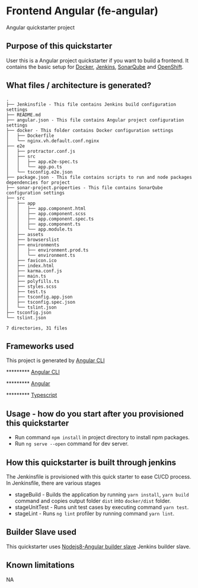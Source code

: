 # Frontend Angular (fe-angular)

Angular quickstarter project

## Purpose of this quickstarter
 
User this is a Angular project quickstarter if you want to build a frontend. It contains the basic setup for [Docker](https://www.docker.com/), [Jenkins](https://jenkins.io/), [SonarQube](https://www.sonarqube.org/) and [OpenShift](https://www.openshift.com/).

## What files / architecture is generated?
 ```
.
├── Jenkinsfile - This file contains Jenkins build configuration settings
├── README.md
├── angular.json - This file contains Angular project configuration settings
├── docker - This folder contains Docker configuration settings
│   ├── Dockerfile
│   └── nginx.vh.default.conf.nginx
├── e2e
│   ├── protractor.conf.js
│   ├── src
│   │   ├── app.e2e-spec.ts
│   │   └── app.po.ts
│   └── tsconfig.e2e.json
├── package.json - This file contains scripts to run and node packages dependencies for project
├── sonar-project.properties - This file contains SonarQube configuration settings
├── src
│   ├── app
│   │   ├── app.component.html
│   │   ├── app.component.scss
│   │   ├── app.component.spec.ts
│   │   ├── app.component.ts
│   │   └── app.module.ts
│   ├── assets
│   ├── browserslist
│   ├── environments
│   │   ├── environment.prod.ts
│   │   └── environment.ts
│   ├── favicon.ico
│   ├── index.html
│   ├── karma.conf.js
│   ├── main.ts
│   ├── polyfills.ts
│   ├── styles.scss
│   ├── test.ts
│   ├── tsconfig.app.json
│   ├── tsconfig.spec.json
│   └── tslint.json
├── tsconfig.json
└── tslint.json

7 directories, 31 files
```

## Frameworks used

This project is generated by [Angular CLI](https://cli.angular.io/)

 ********* [Angular CLI](https://cli.angular.io/)
 
 ********* [Angular](https://angular.io/)
 
 ********* [Typescript](http://www.typescriptlang.org/)

## Usage - how do you start after you provisioned this quickstarter

* Run command `npm install` in project directory to install npm packages.
* Run `ng serve --open` command for dev server.

## How this quickstarter is built through jenkins

The Jenkinsfile is provisioned with this quick starter to ease CI/CD process.
In Jenkinsfile, there are various stages
  * stageBuild - Builds the application by running `yarn install`, `yarn build` command and copies output folder `dist` into `docker/dist` folder.
  * stageUnitTest - Runs unit test cases by executing command `yarn test`.
  * stageLint - Runs `ng lint` profiler by running command `yarn lint`.

## Builder Slave used

This quickstarter uses
[Nodejs8-Angular builder slave](https://github.com/opendevstack/ods-project-quickstarters/tree/master/jenkins-slaves/nodejs8-angular) Jenkins builder slave.

## Known limitations

NA
